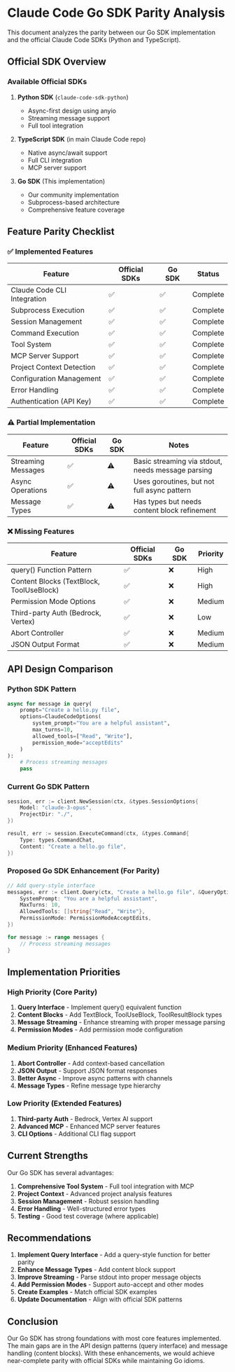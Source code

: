 # Claude Code Go SDK Parity Analysis

This document analyzes the parity between our Go SDK implementation and the official Claude Code SDKs (Python and TypeScript).

## Official SDK Overview

### Available Official SDKs
1. **Python SDK** (`claude-code-sdk-python`)
   - Async-first design using anyio
   - Streaming message support
   - Full tool integration
   
2. **TypeScript SDK** (in main Claude Code repo)
   - Native async/await support
   - Full CLI integration
   - MCP server support

3. **Go SDK** (This implementation)
   - Our community implementation
   - Subprocess-based architecture
   - Comprehensive feature coverage

## Feature Parity Checklist

### ✅ Implemented Features

| Feature | Official SDKs | Go SDK | Status |
|---------|--------------|---------|--------|
| Claude Code CLI Integration | ✅ | ✅ | Complete |
| Subprocess Execution | ✅ | ✅ | Complete |
| Session Management | ✅ | ✅ | Complete |
| Command Execution | ✅ | ✅ | Complete |
| Tool System | ✅ | ✅ | Complete |
| MCP Server Support | ✅ | ✅ | Complete |
| Project Context Detection | ✅ | ✅ | Complete |
| Configuration Management | ✅ | ✅ | Complete |
| Error Handling | ✅ | ✅ | Complete |
| Authentication (API Key) | ✅ | ✅ | Complete |

### ⚠️ Partial Implementation

| Feature | Official SDKs | Go SDK | Notes |
|---------|--------------|---------|-------|
| Streaming Messages | ✅ | ⚠️ | Basic streaming via stdout, needs message parsing |
| Async Operations | ✅ | ⚠️ | Uses goroutines, but not full async pattern |
| Message Types | ✅ | ⚠️ | Has types but needs content block refinement |

### ❌ Missing Features

| Feature | Official SDKs | Go SDK | Priority |
|---------|--------------|---------|----------|
| query() Function Pattern | ✅ | ❌ | High |
| Content Blocks (TextBlock, ToolUseBlock) | ✅ | ❌ | High |
| Permission Mode Options | ✅ | ❌ | Medium |
| Third-party Auth (Bedrock, Vertex) | ✅ | ❌ | Low |
| Abort Controller | ✅ | ❌ | Medium |
| JSON Output Format | ✅ | ❌ | Medium |

## API Design Comparison

### Python SDK Pattern
```python
async for message in query(
    prompt="Create a hello.py file",
    options=ClaudeCodeOptions(
        system_prompt="You are a helpful assistant",
        max_turns=10,
        allowed_tools=["Read", "Write"],
        permission_mode="acceptEdits"
    )
):
    # Process streaming messages
    pass
```

### Current Go SDK Pattern
```go
session, err := client.NewSession(ctx, &types.SessionOptions{
    Model: "claude-3-opus",
    ProjectDir: "./",
})

result, err := session.ExecuteCommand(ctx, &types.Command{
    Type: types.CommandChat,
    Content: "Create a hello.go file",
})
```

### Proposed Go SDK Enhancement (For Parity)
```go
// Add query-style interface
messages, err := client.Query(ctx, "Create a hello.go file", &QueryOptions{
    SystemPrompt: "You are a helpful assistant",
    MaxTurns: 10,
    AllowedTools: []string{"Read", "Write"},
    PermissionMode: PermissionModeAcceptEdits,
})

for message := range messages {
    // Process streaming messages
}
```

## Implementation Priorities

### High Priority (Core Parity)
1. **Query Interface** - Implement query() equivalent function
2. **Content Blocks** - Add TextBlock, ToolUseBlock, ToolResultBlock types
3. **Message Streaming** - Enhance streaming with proper message parsing
4. **Permission Modes** - Add permission mode configuration

### Medium Priority (Enhanced Features)
1. **Abort Controller** - Add context-based cancellation
2. **JSON Output** - Support JSON format responses
3. **Better Async** - Improve async patterns with channels
4. **Message Types** - Refine message type hierarchy

### Low Priority (Extended Features)
1. **Third-party Auth** - Bedrock, Vertex AI support
2. **Advanced MCP** - Enhanced MCP server features
3. **CLI Options** - Additional CLI flag support

## Current Strengths

Our Go SDK has several advantages:
1. **Comprehensive Tool System** - Full tool integration with MCP
2. **Project Context** - Advanced project analysis features
3. **Session Management** - Robust session handling
4. **Error Handling** - Well-structured error types
5. **Testing** - Good test coverage (where applicable)

## Recommendations

1. **Implement Query Interface** - Add a query-style function for better parity
2. **Enhance Message Types** - Add content block support
3. **Improve Streaming** - Parse stdout into proper message objects
4. **Add Permission Modes** - Support auto-accept and other modes
5. **Create Examples** - Match official SDK examples
6. **Update Documentation** - Align with official SDK patterns

## Conclusion

Our Go SDK has strong foundations with most core features implemented. The main gaps are in the API design patterns (query interface) and message handling (content blocks). With these enhancements, we would achieve near-complete parity with official SDKs while maintaining Go idioms.